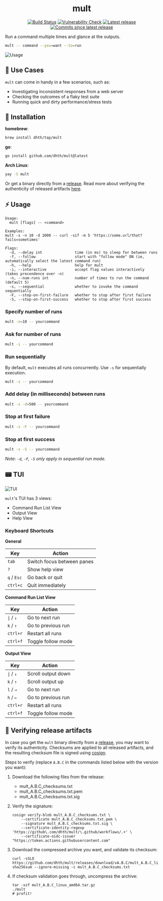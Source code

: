 <p align="center">
  <h1 align="center">mult</h1>
  <p align="center">
    <a href="https://github.com/dhth/mult/actions/workflows/main.yml"><img alt="Build Status" src="https://img.shields.io/github/actions/workflow/status/dhth/mult/main.yml?style=flat-square"></a>
    <a href="https://github.com/dhth/mult/actions/workflows/vulncheck.yml"><img alt="Vulnerability Check" src="https://img.shields.io/github/actions/workflow/status/dhth/mult/vulncheck.yml?style=flat-square&label=vulncheck"></a>
    <a href="https://github.com/dhth/mult/releases/latest"><img alt="Latest release" src="https://img.shields.io/github/release/dhth/mult.svg?style=flat-square"></a>
    <a href="https://github.com/dhth/mult/releases/latest"><img alt="Commits since latest release" src="https://img.shields.io/github/commits-since/dhth/mult/latest?style=flat-square"></a>
  </p>
</p>

Run a command multiple times and glance at the outputs.

```bash
mult -- command --you=want --to=run
```

![Usage](https://tools.dhruvs.space/images/mult/v0-3-0/usage.gif)

🧰 Use Cases
---

`mult` can come in handy in a few scenarios, such as:

- Investigating inconsistent responses from a web server
- Checking the outcomes of a flaky test suite
- Running quick and dirty performance/stress tests

💾 Installation
---

**homebrew**:

```sh
brew install dhth/tap/mult
```

**go**:

```sh
go install github.com/dhth/mult@latest
```

**Arch Linux**:

```sh
yay -S mult
```

Or get a binary directly from a
[release](https://github.com/dhth/mult/releases). Read more about verifying the
authenticity of released artifacts [here](#-verifying-release-artifacts).

⚡️ Usage
---

```text
Usage:
  mult [flags] -- <command>

Examples:
mult -s -n 10 -d 1000 -- curl -sif -m 5 'https://some.url/that?fails=sometimes'

Flags:
  -d, --delay int               time (in ms) to sleep for between runs
  -f, --follow                  start with "follow mode" ON (ie, automatically select the latest command run)
  -h, --help                    help for mult
  -i, --interactive             accept flag values interactively (takes precendence over -n)
  -n, --num-runs int            number of times to run the command (default 5)
  -s, --sequential              whether to invoke the command sequentially
  -F, --stop-on-first-failure   whether to stop after first failure
  -S, --stop-on-first-success   whether to stop after first success
```

### Specify number of runs

```bash
mult -n=10 -- yourcommand
```

### Ask for number of runs

```bash
mult -i -- yourcommand
```

### Run sequentially

By default, `mult` executes all runs concurrently. Use `-s` for sequentially
execution.

```bash
mult -s -- yourcommand
```

### Add delay (in milliseconds) between runs

```bash
mult -s -d=500 -- yourcommand
```

### Stop at first failure

```bash
mult -s -F -- yourcommand
```

### Stop at first success

```bash
mult -s -S -- yourcommand
```

*Note: `-d`, `-F`, `-S` only apply in sequential run mode.*

📟 TUI
---

![TUI](https://tools.dhruvs.space/images/mult/v0-3-0/tui.png)

`mult`'s TUI has 3 views:
- Command Run List View
- Output View
- Help View

### Keyboard Shortcuts

**General**

| Key         | Action                     |
|-------------|----------------------------|
| `tab`       | Switch focus between panes |
| `?`         | Show help view             |
| `q` / `Esc` | Go back or quit            |
| `ctrl+c`    | Quit immediately           |

**Command Run List View**

| Key       | Action             |
|-----------|--------------------|
| `j` / `↓` | Go to next run     |
| `k` / `↑` | Go to previous run |
| `ctrl+r`  | Restart all runs   |
| `ctrl+f`  | Toggle follow mode |

**Output View**

| Key       | Action             |
|-----------|--------------------|
| `j` / `↓` | Scroll output down |
| `k` / `↑` | Scroll output up   |
| `l` / `→` | Go to next run     |
| `h` / `←` | Go to previous run |
| `ctrl+r`  | Restart all runs   |
| `ctrl+f`  | Toggle follow mode |

🔐 Verifying release artifacts
---

In case you get the `mult` binary directly from a
[release](https://github.com/dhth/mult/releases), you may want to verify its
authenticity. Checksums are applied to all released artifacts, and the resulting
checksum file is signed using
[cosign](https://docs.sigstore.dev/cosign/installation/).

Steps to verify (replace `A.B.C` in the commands listed below with the version
you want):

1. Download the following files from the release:

    - mult_A.B.C_checksums.txt
    - mult_A.B.C_checksums.txt.pem
    - mult_A.B.C_checksums.txt.sig

2. Verify the signature:

   ```shell
   cosign verify-blob mult_A.B.C_checksums.txt \
       --certificate mult_A.B.C_checksums.txt.pem \
       --signature mult_A.B.C_checksums.txt.sig \
       --certificate-identity-regexp 'https://github\.com/dhth/mult/\.github/workflows/.+' \
       --certificate-oidc-issuer "https://token.actions.githubusercontent.com"
   ```

3. Download the compressed archive you want, and validate its checksum:

   ```shell
   curl -sSLO https://github.com/dhth/mult/releases/download/vA.B.C/mult_A.B.C_linux_amd64.tar.gz
   sha256sum --ignore-missing -c mult_A.B.C_checksums.txt
   ```

3. If checksum validation goes through, uncompress the archive:

   ```shell
   tar -xzf mult_A.B.C_linux_amd64.tar.gz
   ./mult
   # profit!
   ```
